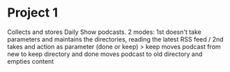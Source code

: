 # Project 1
Collects and stores Daily Show podcasts. 2 modes: 1st doesn't take parameters and maintains the directories, reading the latest RSS feed / 2nd takes and action as parameter (done or keep) > keep moves podcast from new to keep directory and done moves podcast to old directory and empties content
